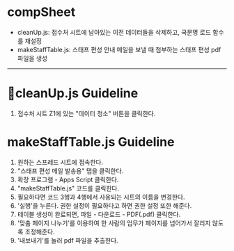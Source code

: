 # compSheet

- cleanUp.js: 접수처 시트에 남아있는 이전 데이터들을 삭제하고, 국문명 로드 함수를 재설정
- makeStaffTable.js: 스태프 편성 안내 메일을 보낼 때 첨부하는 스태프 편성 pdf 파일을 생성

---

# cleanUp.js Guideline
1. 접수처 시트 Z1에 있는 "데이터 청소" 버튼을 클릭한다.

# makeStaffTable.js Guideline
1. 원하는 스프레드 시트에 접속한다.
2. "스태프 편성 메일 발송용" 탭을 클릭한다.
3. 확장 프로그램 - Apps Script 클릭한다.
4. "makeStaffTable.js" 코드를 클릭한다.
5. 필요하다면 코드 3행과 4행에서 사용되는 시트의 이름을 변경한다.
6. '실행'을 누른다. 권한 설정이 필요하다고 하면 권한 설정 또한 해준다.
7. 테이블 생성이 완료되면, 파일 - 다운로드 - PDF(.pdf) 클릭한다.
8. '맞춤 페이지 나누기'를 이용하여 한 사람의 업무가 페이지를 넘어가서 잘리지 않도록 조정해준다.
9. '내보내기'를 눌러 pdf 파일을 추출한다.
